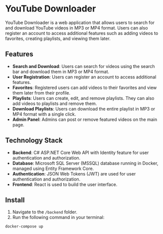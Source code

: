 # YouTube Downloader

YouTube Downloader is a web application that allows users to search for and download YouTube videos in MP3 or MP4 format. Users can also register an account to access additional features such as adding videos to favorites, creating playlists, and viewing them later.

## Features

- **Search and Download**: Users can search for videos using the search bar and download them in MP3 or MP4 format.
- **User Registration**: Users can register an account to access additional features.
- **Favorites**: Registered users can add videos to their favorites and view them later from their profile.
- **Playlists**: Users can create, edit, and remove playlists. They can also add videos to playlists and remove them.
- **Download Playlists**: Users can download the entire playlist in MP3 or MP4 format with a single click.
- **Admin Panel**: Admins can post or remove featured videos on the main page.

## Technology Stack

- **Backend**: C# ASP.NET Core Web API with Identity feature for user authentication and authorization.
- **Database**: Microsoft SQL Server (MSSQL) database running in Docker, managed using Entity Framework Core.
- **Authentication**: JSON Web Tokens (JWT) are used for user authentication and authorization.
- **Frontend**: React is used to build the user interface.

## Install

1. Navigate to the `/backend` folder.
2. Run the following command in your terminal:

```bash
docker-compose up
